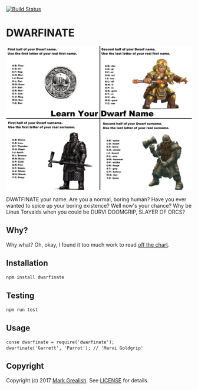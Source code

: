 [![Build Status](https://travis-ci.org/bhalash/dwarfinate.svg?branch=master)](https://travis-ci.org/bhalash/dwarfinate)

# DWARFINATE
![DWARFINATE][2]

DWATFINATE your name. Are you a normal, boring human? Have you ever wanted to spice up your boring existence? Well now's your chance? Why be Linus Torvalds when you could be DURVI DOOMGRIP, SLAYER OF ORCS?

## Why?

Why what? Oh, okay, I found it too much work to read [off the chart][2].

## Installation

    npm install dwarfinate

## Testing

    npm run test

## Usage

    conse dwarfinate = require('dwarfinate');
    dwarfinate('Garrett', 'Parrot'); // 'Marvi Goldgrip'

## Copyright

Copyright (c) 2017 [Mark Grealish][1]. See [LICENSE](LICENSE) for details.

[1]: https://www.bhalash.com "Mark Grealish"
[2]: dwarf_names.jpg

